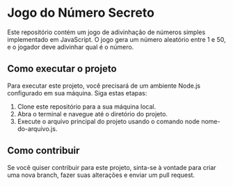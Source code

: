 # Jogo do Número Secreto

Este repositório contém um jogo de adivinhação de números simples implementado em JavaScript. O jogo gera um número aleatório entre 1 e 50, e o jogador deve adivinhar qual é o número.

## Como executar o projeto
Para executar este projeto, você precisará de um ambiente Node.js configurado em sua máquina. Siga estas etapas:

1. Clone este repositório para a sua máquina local.
2. Abra o terminal e navegue até o diretório do projeto.
3. Execute o arquivo principal do projeto usando o comando node nome-do-arquivo.js.

## Como contribuir
Se você quiser contribuir para este projeto, sinta-se à vontade para criar uma nova branch, fazer suas alterações e enviar um pull request.
